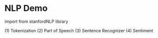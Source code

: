 # NLP Demo 
import from stanfordNLP library

(1) Tokenization
(2) Part of Speech
(3) Sentence Recognizer
(4) Sentiment
